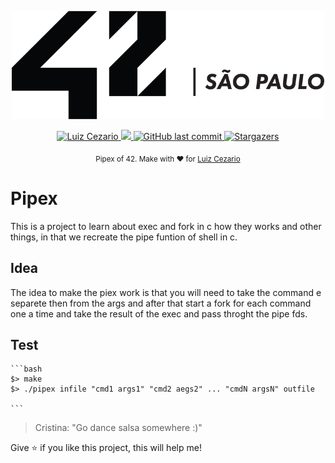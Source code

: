 
<div>
<p align="center">
	<a href="https://www.42sp.org.br/">
		<img src="./.github/42.png" alt="42" width="500"/> 
	</a>
</p>
</div>
<p align="center">	
   <a href="https://www.linkedin.com/in/luiz-lima-cezario/">
      <img alt="Luiz Cezario" src="https://img.shields.io/badge/-luizCezario-682998?style=flat&logo=Linkedin&logoColor=white" />
   </a>

  <a aria-label="Completed" href="https://www.42sp.org.br/">
    <img src="https://img.shields.io/badge/42.sp-Pipex-682998?logo="></img>
  </a>
  <a href="https://github.com/luizlcezario/Pipex/commits/master">
    <img alt="GitHub last commit" src="https://img.shields.io/github/last-commit/luizlcezario/Pipex?color=682998">
  </a> 

  <a href="https://github.com/luizlcezario/Pipex/stargazers">
    <img alt="Stargazers" src="https://img.shields.io/github/stars/luizlcezario/Pipex?color=682998&logo=github">
  </a>
</p>

<div align="center">
  <sub>Pipex of 42. Make with ❤︎ for
        <a href="https://github.com/luizlcezario">Luiz Cezario</a> 
    </a>
  </sub>
</div>

# Pipex

This is a project to learn about exec and fork in c how they works and other things, in that we recreate the pipe funtion of shell in c.


## Idea

The idea to make the piex work is that you will need to take the command e separete then from the args and after that start a fork for each command one a time and take the result of the exec and pass throght the pipe fds.

## Test

	```bash
	$> make
	$> ./pipex infile "cmd1 args1" "cmd2 aegs2" ... "cmdN argsN" outfile

	```

> Cristina: "Go dance salsa somewhere :)"

Give ⭐️ if you like this project, this will help me!
